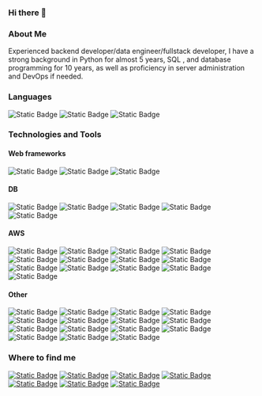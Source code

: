 ### Hi there 👋

### About Me

Experienced backend developer/data engineer/fullstack developer, I have a strong background in Python for almost 5 years, SQL , and database programming for 10 years, as well as proficiency in server administration and DevOps if needed. 

### Languages
<img alt="Static Badge" src="https://img.shields.io/badge/-Python-000?style=flat&logo=python&logoColor=black&color=white">  
<img alt="Static Badge" src="https://img.shields.io/badge/-JavaScript-000?style=flat&logo=JavaScript&logoColor=black&color=white">  
<img alt="Static Badge" src="https://img.shields.io/badge/-SQL-000?style=flat&logo=postgresql&logoColor=black&color=white">  



### Technologies and Tools 

<h4>Web frameworks</h4>
<img alt="Static Badge" src="https://img.shields.io/badge/-fastapi-000?style=flat&logo=fastapi&logoColor=black&color=white">  
<img alt="Static Badge" src="https://img.shields.io/badge/-django-000?style=flat&logo=django&logoColor=black&color=white">  
<img alt="Static Badge" src="https://img.shields.io/badge/-flask-000?style=flat&logo=flask&logoColor=black&color=white">

<h4>DB</h4>
<img alt="Static Badge" src="https://img.shields.io/badge/-postgresql DBA-000?style=flat&logo=postgresql&logoColor=black&color=white">  
<img alt="Static Badge" src="https://img.shields.io/badge/-SQLServer DBA-000?style=flat&logo=microsoftsqlserver&logoColor=black&color=white">  
<img alt="Static Badge" src="https://img.shields.io/badge/-DynamoDB-000?style=flat&logo=amazondynamodb&logoColor=black&color=white">  
<img alt="Static Badge" src="https://img.shields.io/badge/-Oracle-000?style=flat&logo=oracle&logoColor=black&color=white">  
<img alt="Static Badge" src="https://img.shields.io/badge/-Sybase-000?style=flat&logo=oracle&logoColor=black&color=white">  


<h4>AWS</h4>
<img alt="Static Badge" src="https://img.shields.io/badge/-DynamoDB-000?style=flat&logo=amazonaws&logoColor=black&color=white">  
<img alt="Static Badge" src="https://img.shields.io/badge/-Cognito-000?style=flat&logo=amazonaws&logoColor=black&color=white"> 
<img alt="Static Badge" src="https://img.shields.io/badge/-Lambda-000?style=flat&logo=amazonaws&logoColor=black&color=white"> 
<img alt="Static Badge" src="https://img.shields.io/badge/-SNS-000?style=flat&logo=amazonaws&logoColor=black&color=white"> 
<img alt="Static Badge" src="https://img.shields.io/badge/-SQS-000?style=flat&logo=amazonaws&logoColor=black&color=white"> 
<img alt="Static Badge" src="https://img.shields.io/badge/-SES-000?style=flat&logo=amazonaws&logoColor=black&color=white"> 
<img alt="Static Badge" src="https://img.shields.io/badge/-Amplify-000?style=flat&logo=amazonaws&logoColor=black&color=white"> 
<img alt="Static Badge" src="https://img.shields.io/badge/-CloudWatch-000?style=flat&logo=amazonaws&logoColor=black&color=white"> 
<img alt="Static Badge" src="https://img.shields.io/badge/-S3-000?style=flat&logo=amazonaws&logoColor=black&color=white"> 
<img alt="Static Badge" src="https://img.shields.io/badge/-RDS-000?style=flat&logo=amazonaws&logoColor=black&color=white"> 
<img alt="Static Badge" src="https://img.shields.io/badge/-Fargate-000?style=flat&logo=amazonaws&logoColor=black&color=white"> 
<img alt="Static Badge" src="https://img.shields.io/badge/-Glue-000?style=flat&logo=amazonaws&logoColor=black&color=white"> 
<img alt="Static Badge" src="https://img.shields.io/badge/-Athena-000?style=flat&logo=amazonaws&logoColor=black&color=white"> 


<h4>Other</h4>
<img alt="Static Badge" src="https://img.shields.io/badge/-React-000?style=flat&logo=React&logoColor=black&color=white">  
<img alt="Static Badge" src="https://img.shields.io/badge/-docker-000?style=flat&logo=docker&logoColor=black&color=white">  
<img alt="Static Badge" src="https://img.shields.io/badge/-terraform-000?style=flat&logo=terraform&logoColor=black&color=white">  
<img alt="Static Badge" src="https://img.shields.io/badge/-serverless-000?style=flat&logo=serverless&logoColor=black&color=white">  
<img alt="Static Badge" src="https://img.shields.io/badge/-LangChain-000?style=flat&logo=openai&logoColor=black&color=white">  
<img alt="Static Badge" src="https://img.shields.io/badge/-rabbitmq-000?style=flat&logo=rabbitmq&logoColor=black&color=white">  
<img alt="Static Badge" src="https://img.shields.io/badge/-airflow-000?style=flat&logo=apacheairflow&logoColor=black&color=white">  
<img alt="Static Badge" src="https://img.shields.io/badge/-localstack-000?style=flat&logo=terraform&logoColor=black&color=white">  
<img alt="Static Badge" src="https://img.shields.io/badge/-newrelic-000?style=flat&logo=newrelic&logoColor=black&color=white">   
<img alt="Static Badge" src="https://img.shields.io/badge/-CI/CD-000?style=flat&logo=gitlab&logoColor=black&color=white">   
<img alt="Static Badge" src="https://img.shields.io/badge/-TDD-000?style=flat&logo=pytest&logoColor=black&color=white">   
<img alt="Static Badge" src="https://img.shields.io/badge/-ETL-000?style=flat&logo=apacheairflow&logoColor=black&color=white">   
<img alt="Static Badge" src="https://img.shields.io/badge/-grafana-000?style=flat&logo=grafana&logoColor=black&color=white">   
<img alt="Static Badge" src="https://img.shields.io/badge/-linux-000?style=flat&logo=linuxserver&logoColor=black&color=white">   
<img alt="Static Badge" src="https://img.shields.io/badge/-swagger-000?style=flat&logo=swagger&logoColor=black&color=white">   

### Where to find me
<a href="mailto:oleksandr.besan@gmail.com"><img alt="Static Badge" src="https://img.shields.io/badge/-gmail-000?style=flat&logo=gmail&logoColor=black&color=white"></a>
<a href="https://join.skype.com/invite/GwdiwYUzqBc3"><img alt="Static Badge" src="https://img.shields.io/badge/-skype-000?style=flat&logo=skype&logoColor=black&color=white"></a>
<a href="https://wa.me/+380931311800"><img alt="Static Badge" src="https://img.shields.io/badge/-whatsapp-000?style=flat&logo=whatsapp&logoColor=black&color=white"></a>
<a href="https://signal.me/#p/+380931311800"><img alt="Static Badge" src="https://img.shields.io/badge/-signal-000?style=flat&logo=signal&logoColor=black&color=white"></a>
<a href="http://www.linkedin.com/in/oleksandrbesan"><img alt="Static Badge" src="https://img.shields.io/badge/-linkedin-000?style=flat&logo=linkedin&logoColor=black&color=white"></a>
<a href="https://twitter.com/OleksandrBesan"><img alt="Static Badge" src="https://img.shields.io/badge/-twitter-000?style=flat&logo=twitter&logoColor=black&color=white"></a>
<a href="https://github.com/OleksandrBesan"><img alt="Static Badge" src="https://img.shields.io/badge/-github-000?style=flat&logo=github&logoColor=black&color=white"></a>